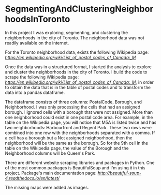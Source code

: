 # SegmentingAndClusteringNeighborhoodsInToronto
 
In this project I was exploring, segmenting, and clustering the neighborhoods in the city of Toronto. The neighborhood data was not readily available on the internet.

For the Toronto neighborhood data, exists the following Wikipedia page: *https://en.wikipedia.org/wiki/List_of_postal_codes_of_Canada:_M*

Once the data was in a structured format, I started the analysis to explore and cluster the neighborhoods in the city of Toronto. 
I build the code to scrape the following Wikipedia page: *https://en.wikipedia.org/wiki/List_of_postal_codes_of_Canada:_M*, 
in order to obtain the data that is in the table of postal codes and to transform the data into a pandas dataframe.

The dataframe consists of three columns: PostalCode, Borough, and Neighborhood. I was only processing the cells that had an assigned borough. 
I ignored cells with a borough that were not assigned. More than one neighborhood could exist in one postal code area. 
For example, in the table on the Wikipedia page, you will notice that M5A is listed twice and has two neighborhoods: Harbourfront and Regent Park. 
These two rows were combined into one row with the neighborhoods separated with a comma. 
If a cell has a borough but a Not assigned neighborhood, then the neighborhood will be the same as the borough. 
So for the 9th cell in the table on the Wikipedia page, the value of the Borough and the Neighborhood columns will be Queen's Park.

There are different website scraping libraries and packages in Python. One of the most common packages is BeautifulSoup and I'm using it in this project. 
Package's main documentation page: *http://beautiful-soup-4.readthedocs.io/en/latest/*

The missing maps were added as images.

